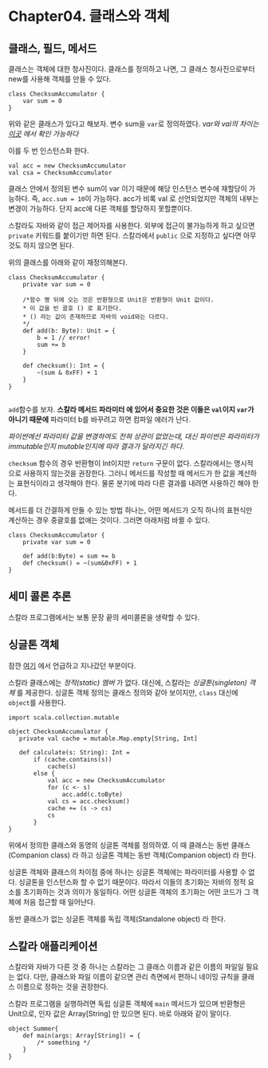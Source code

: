 
Chapter04. 클래스와 객체
==
  
클래스, 필드, 메서드
--
  
클래스는 객체에 대한 청사진이다. 클래스를 정의하고 나면, 그 클래스 청사진으로부터 new를 사용해 객체를 만들 수 있다.

<pre><code>class ChecksumAccumulator {
    var sum = 0
}
</code></pre>

위와 같은 클래스가 있다고 해보자. 변수 sum을 <code>var</code>로 정의하였다.
_var와 val의 차이는 [이곳](https://github.com/iamminji/TIL/blob/master/scala/etc/var-val-keyword.md) 에서 확인 가능하다_

이를 두 번 인스턴스화 한다.

<pre><code>val acc = new ChecksumAccumulator
val csa = ChecksumAccumulator
</code></pre>

클래스 안에서 정의된 변수 sum이 var 이기 때문에 해당 인스턴스 변수에 재할당이 가능하다. 즉, <code>acc.sum = 10</code>이 가능하다.
acc가 비록 val 로 선언되었지만 객체의 내부는 변경이 가능하다. 단지 acc에 다른 객체를 할당하지 못할뿐이다.
  

스칼라도 자바와 같이 접근 제어자를 사용한다. 외부에 접근이 불가능하게 하고 싶으면 <code>private</code> 키워드를 붙이기만 하면 된다.
스칼라에서 <code>public</code> 으로 지정하고 싶다면 아무것도 하지 않으면 된다.


위의 클래스를 아래와 같이 재정의해본다.
<pre><code>class ChecksumAccumulator {
    private var sum = 0

    /*함수 명 뒤에 오는 것은 반환형으로 Unit은 반환형이 Unit 값이다.
    * 이 값을 빈 괄호 () 로 표기한다.
    * () 라는 값이 존재하므로 자바의 void와는 다르다.
    */
    def add(b: Byte): Unit = {
        b = 1 // error!
        sum += b
    }

    def checksum(): Int = {
        ~(sum & 0xFF) + 1
    }
}

</code></pre>

  
<code>add</code>함수를 보자.
__스칼라 메서드 파라미터 에 있어서 중요한 것은 이들은 <code>val</code>이지 <code>var</code>가 아니기 때문에__ 파라미터 b를 바꾸려고 하면 컴파일 에러가 난다.

_파이썬에선 파라미터 값을 변경하여도 전혀 상관이 없었는데, 대신 파이썬은 파라미터가 immutable인지 mutable인지에 따라 결과가 달라지긴 하다._

  
<code>checksum</code> 함수의 경우 반환형이 Int이지만 <code>return</code> 구문이 없다. 스칼라에서는 명시적으로 사용하지 않는것을 권장한다. 그러니 메서드를 작성할 때
메서드가 한 값을 계산하는 표현식이라고 생각해야 한다. 물론 분기에 따라 다른 결과를 내려면 사용하긴 해야 한다.

  
메서드를 더 간결하게 만들 수 있는 방법 하나는, 어떤 메서드가 오직 하나의 표현식만 계산하는 경우 중괄호를 없애는 것이다. 그러면 아래처럼 바뀔 수 있다.

<pre><code>class ChecksumAccumulator {
    private var sum = 0

    def add(b:Byte) = sum += b
    def checksum() = ~(sum&0xFF) + 1
}
</code></pre>


세미 콜론 추론
--
  
스칼라 프로그램에서는 보통 문장 끝의 세미콜론을 생략할 수 있다.


싱글톤 객체
--
  
잠깐 [여기](https://github.com/iamminji/TIL/blob/master/scala/etc/difference-between-object-and-class.md) 에서 언급하고 지나갔던 부분이다.
  
스칼라 클래스에는 _정적(static) 멤버_ 가 없다.
대신에, 스칼라는 _싱글톤(singleton) 객체_ 를 제공한다. 싱글톤 객체 정의는 클래스 정의와 같아 보이지만, <code>class</code> 대신에 <code>object</code>를 사용한다.

  
<pre><code>import scala.collection.mutable

object ChecksumAccumulator {
   private val cache = mutable.Map.empty[String, Int]

   def calculate(s: String): Int =
       if (cache.contains(s))
           cache(s)
       else {
           val acc = new ChecksumAccumulator
           for (c <- s)
               acc.add(c.toByte)
           val cs = acc.checksum()
           cache += (s -> cs)
           cs
       }
}
</code></pre>

위에서 정의한 클래스와 동명의 싱글톤 객체를 정의하였.
이 때 클래스는 동반 클래스(Companion class) 라 하고 싱글톤 객체는 동반 객체(Companion object) 라 한다.
  
싱글톤 객체와 클래스의 차이점 중에 하나는 싱글톤 객체에는 파라미터를 사용할 수 없다. 싱글톤을 인스턴스화 할 수 없기 때문이다. 따라서 이들의 초기화는 자바의 정적 요소를 초기화하는 것과 의미가 동일하다.
어떤 싱글톤 객체의 초기화는 어떤 코드가 그 객체에 처음 접근할 때 일어난다.
  
동반 클래스가 없는 싱글톤 객체를 독립 객체(Standalone object) 라 한다.

  
스칼라 애플리케이션
--
  
스칼라와 자바가 다른 것 중 하나는 스칼라는 그 클래스 이름과 같은 이름의 파일일 필요는 없다. 다만, 클래스와 파일 이름이 같으면 관리 측면에서 편하니 네이밍 규칙을 클래스 이름으로 정하는 것을 권장한다.

스칼라 프로그램을 실행하려면 독립 싱글톤 객체에 <code>main</code> 메서드가 있으며 반환형은 Unit으로, 인자 값은 Array[String] 만 있으면 된다. 바로 아래와 같이 말이다.
  
<pre><code>object Summer{
    def main(args: Array[String]) = {
        /* something */
    }
}
</code></pre>
